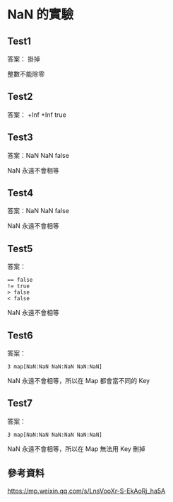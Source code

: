 # NaN 的實驗

## Test1

答案： 掛掉

整數不能除零

## Test2

答案： +Inf +Inf true

## Test3 

答案：NaN NaN false 

NaN 永遠不會相等

## Test4

答案：NaN NaN false

NaN 永遠不會相等

## Test5

答案：
```
== false     
!= true
> false      
< false
```

NaN 永遠不會相等

## Test6

答案： 

```
3 map[NaN:NaN NaN:NaN NaN:NaN]
```

NaN 永遠不會相等，所以在 Map 都會當不同的 Key

## Test7

答案： 

```
3 map[NaN:NaN NaN:NaN NaN:NaN]
```

NaN 永遠不會相等，所以在 Map 無法用 Key 刪掉

## 參考資料

https://mp.weixin.qq.com/s/LnsVooXr-S-EkAoRj_ha5A
